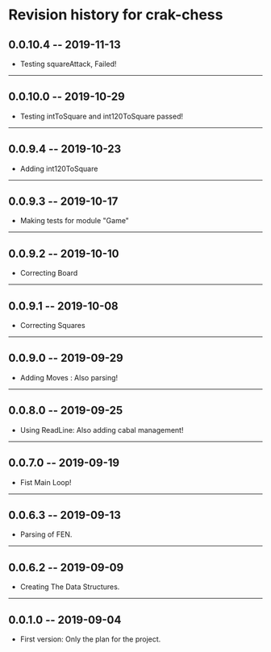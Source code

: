 # Revision history for crak-chess
## 0.0.10.4 -- 2019-11-13 

* Testing squareAttack, Failed!
------------------------

## 0.0.10.0 -- 2019-10-29 

* Testing intToSquare and  int120ToSquare passed!
------------------------

## 0.0.9.4 -- 2019-10-23 

* Adding int120ToSquare
------------------------

## 0.0.9.3 -- 2019-10-17 

* Making tests for module "Game"
------------------------

## 0.0.9.2 -- 2019-10-10 

* Correcting Board
------------------------

## 0.0.9.1 -- 2019-10-08 

* Correcting Squares
------------------------

## 0.0.9.0 -- 2019-09-29 

* Adding Moves : Also parsing!
------------------------
## 0.0.8.0 -- 2019-09-25 

* Using ReadLine: Also adding cabal management!
------------------------
## 0.0.7.0 -- 2019-09-19 

* Fist Main Loop!
------------------------
## 0.0.6.3 -- 2019-09-13 

* Parsing of FEN.
------------------------
## 0.0.6.2 -- 2019-09-09 

* Creating The Data Structures.
------------------------
## 0.0.1.0 -- 2019-09-04 

* First version: Only the plan for the project.
